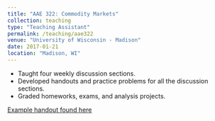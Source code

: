 ```yaml
---
title: "AAE 322: Commodity Markets"
collection: teaching
type: "Teaching Assistant"
permalink: /teaching/aae322
venue: "University of Wisconsin - Madison"
date: 2017-01-21
location: "Madison, WI"
---
```

- Taught four weekly discussion sections.
- Developed handouts and practice problems for all the discussion sections.
- Graded homeworks, exams, and analysis projects. 

[Example handout found here](http://jhutchinswisc.github.io/files/discussion5.pdf)
